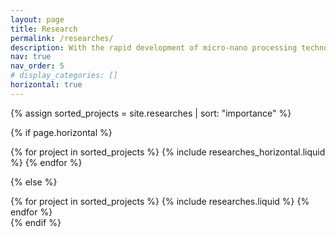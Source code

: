 ```yaml
---
layout: page
title: Research
permalink: /researches/
description: With the rapid development of micro-nano processing technology centered on photolithography, the gate length of transistors in integrated circuits has gradually decreased to the same order of magnitude as the average mean free path of energy carriers (such as phonons and electrons), invalidating the macroscopic description of thermal conduction phenomena based on Fourier's law. Meanwhile, recent advances in simulation tools (first-principles calculations, machine learning potentials, Boltzmann transport equation, molecular dynamics, etc.) and experimental techniques (X-ray diffraction, Raman and inelastic neutron scattering, etc.) have led to new insights into phonon transport and scattering mechanisms. In this context, we aim to conduct in-depth theoretical research on anharmonic phonon behavior at finite temperatures to address the challenges encountered by the traditional theoretical framework based on the lowest-order perturbation method plus linear Boltzmann transport equation in dealing with complex systems such as non-periodic lattices, inter-band quantum tunneling effects and higher-order strong anharmonicity, to understand better and manipulate the flow of energy.
nav: true
nav_order: 5
# display_categories: []
horizontal: true
---
```


<!-- pages/research.md -->
<div class="projects">

<!-- Display projects without categories -->

{% assign sorted_projects = site.researches | sort: "importance" %}

  <!-- Generate cards for each project -->

{% if page.horizontal %}

 
<div class="cw-research-projects-wrap">
    {% for project in sorted_projects %}
      {% include researches_horizontal.liquid %}
    {% endfor %}
</div>
 
{% else %}
  <div class="grid">
    {% for project in sorted_projects %}
      {% include researches.liquid %}
    {% endfor %}
  </div>
{% endif %}

</div>
